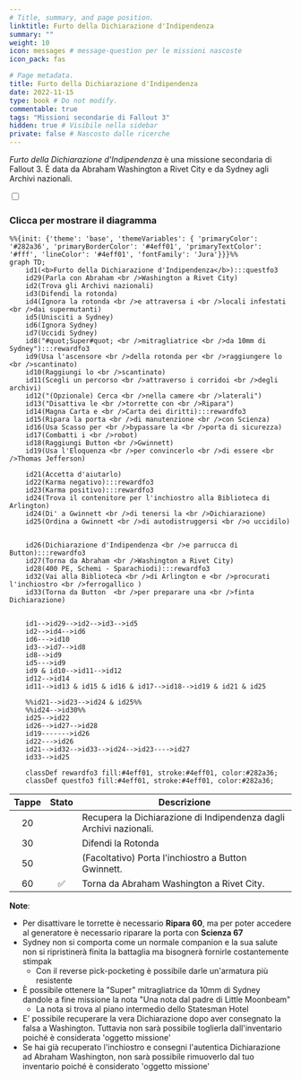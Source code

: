 ```yaml
---
# Title, summary, and page position.
linktitle: Furto della Dichiarazione d'Indipendenza
summary: ""
weight: 10
icon: messages # message-question per le missioni nascoste
icon_pack: fas

# Page metadata.
title: Furto della Dichiarazione d'Indipendenza
date: 2022-11-15
type: book # Do not modify.
commentable: true
tags: "Missioni secondarie di Fallout 3"
hidden: true # Visibile nella sidebar
private: false # Nascosto dalle ricerche
---
```


<div class="fo3">

*Furto della Dichiarazione d'Indipendenza* è una missione secondaria di Fallout 3. È data da Abraham Washington a Rivet City e da Sydney agli Archivi nazionali.



<section class="chart-collapse">
<input type="checkbox" name="collapse2" id="handle2">
<h3 class="handle">
<label for="handle2">Clicca per mostrare il diagramma</label>
</h3>
<div class="content">

```mermaid
%%{init: {'theme': 'base', 'themeVariables': { 'primaryColor': '#282a36', 'primaryBorderColor': '#4eff01', 'primaryTextColor': '#fff', 'lineColor': '#4eff01', 'fontFamily': 'Jura'}}}%%
graph TD;
    id1(<b>Furto della Dichiarazione d'Indipendenza</b>):::questfo3
    id29(Parla con Abraham <br />Washington a Rivet City)
    id2(Trova gli Archivi nazionali)
    id3(Difendi la rotonda)
    id4(Ignora la rotonda <br />e attraversa i <br />locali infestati <br />dai supermutanti)
    id5(Unisciti a Sydney)
    id6(Ignora Sydney)
    id7(Uccidi Sydney) 
    id8("#quot;Super#quot; <br />mitragliatrice <br />da 10mm di Sydney"):::rewardfo3
    id9(Usa l'ascensore <br />della rotonda per <br />raggiungere lo <br />scantinato)
    id10(Raggiungi lo <br />scantinato)
    id11(Scegli un percorso <br />attraverso i corridoi <br />degli archivi)
    id12("(Opzionale) Cerca <br />nella camere <br />laterali")
    id13("Disattiva le <br />torrette con <br />Ripara") 
    id14(Magna Carta e <br />Carta dei diritti):::rewardfo3
    id15(Ripara la porta <br />di manutenzione <br />con Scienza)
    id16(Usa Scasso per <br />bypassare la <br />porta di sicurezza)
    id17(Combatti i <br />robot)
    id18(Raggiungi Button <br />Gwinnett)
    id19(Usa l'Eloquenza <br />per convincerlo <br />di essere <br />Thomas Jefferson)
    
    id21(Accetta d'aiutarlo)
    id22(Karma negativo):::rewardfo3
    id23(Karma positivo):::rewardfo3
    id24(Trova il contenitore per l'inchiostro alla Biblioteca di Arlington)
    id24(Di' a Gwinnett <br />di tenersi la <br />Dichiarazione)
    id25(Ordina a Gwinnett <br />di autodistruggersi <br />o uccidilo)
    
    
    id26(Dichiarazione d'Indipendenza <br />e parrucca di Button):::rewardfo3
    id27(Torna da Abraham <br />Washington a Rivet City)
    id28(400 PE, Schemi - Sparachiodi):::rewardfo3
    id32(Vai alla Biblioteca <br />di Arlington e <br />procurati l'inchiostro <br />ferrogallico )
    id33(Torna da Button  <br />per preparare una <br />finta Dichiarazione)
    

    id1-->id29-->id2-->id3-->id5
    id2-->id4-->id6
    id6--->id10
    id3-->id7-->id8
    id8-->id9
    id5--->id9
    id9 & id10-->id11-->id12
    id12-->id14
    id11-->id13 & id15 & id16 & id17-->id18-->id19 & id21 & id25
    
    %%id21-->id23-->id24 & id25%%
    %%id24-->id30%%
    id25-->id22
    id26-->id27-->id28
    id19------->id26
    id22--->id26
    id21-->id32-->id33-->id24-->id23---->id27
    id33-->id25
    
    classDef rewardfo3 fill:#4eff01, stroke:#4eff01, color:#282a36;
    classDef questfo3 fill:#4eff01, stroke:#4eff01, color:#282a36;
```

</div>
</section>

| Tappe |       Stato        | Descrizione                                                        |
| :---: | :----------------: | ------------------------------------------------------------------ |
|  20   |                    | Recupera la Dichiarazione di Indipendenza dagli Archivi nazionali. |
|  30   |                    | Difendi la Rotonda                                                 |
|  50   |                    | (Facoltativo) Porta l'inchiostro a Button Gwinnett.                |
|  60   | :white_check_mark: | Torna da Abraham Washington a Rivet City.                          |


**Note**:
- Per disattivare le torrette è necessario **Ripara 60**, ma per poter accedere al generatore è necessario riparare la porta con **Scienza 67**
- Sydney non si comporta come un normale companion e la sua salute non si ripristinerà finita la battaglia ma bisognerà fornirle costantemente stimpak
    - Con il reverse pick-pocketing è possibile darle un'armatura più resistente
- È possibile ottenere la "Super" mitragliatrice da 10mm di Sydney dandole a fine missione la nota "Una nota dal padre di Little Moonbeam"
  - La nota si trova al piano intermedio dello Statesman Hotel
- E' possibile recuperare la vera Dichiarazione dopo aver consegnato la falsa a Washington. Tuttavia non sarà possibile toglierla dall'inventario poiché è considerata 'oggetto missione'
- Se hai già recuperato l'inchiostro e consegni l'autentica Dichiarazione ad Abraham Washington, non sarà possibile rimuoverlo dal tuo inventario poiché è considerato 'oggetto missione'


</div>